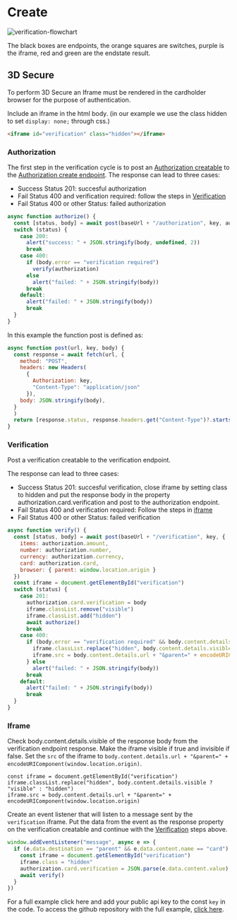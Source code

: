 # Create

<img :src="$withBase('/assets/img/merchant/verification/verification-flowchart.png')" alt="verification-flowchart">

The black boxes are endpoints, the orange squares are switches, purple is the iframe, red and green are the endstate result.



## 3D Secure

To perform 3D Secure an Iframe must be rendered in the cardholder browser for the purpose of authentication.

Include an iframe in the html body. (in our example we use the class hidden to set `display: none;` through css.)

``` html
<iframe id="verification" class="hidden"></iframe>
```
### Authorization

The first step in the verification cycle is to post an [Authorization creatable](../authorization/reference.html) to the [Authorization create endpoint](../authorization/create.html#create).
The response can lead to three cases:
- Success Status 201: succesful authorization
- Fail Status 400 and verification required: follow the steps in [Verification](./create.html#verification) 
- Fail Status 400 or other Status: failed authorization

``` js 
async function authorize() {
  const [status, body] = await post(baseUrl + "/authorization", key, authorization)
  switch (status) {
    case 200:
      alert("success: " + JSON.stringify(body, undefined, 2))
      break
    case 400:
      if (body.error == "verification required")
        verify(authorization)
      else
        alert("failed: " + JSON.stringify(body))
      break
    default:
      alert("failed: " + JSON.stringify(body))
      break
  }
}
```

In this example the function post is defined as:

``` js
async function post(url, key, body) {
  const response = await fetch(url, {
    method: "POST",
    headers: new Headers(
      {
        Authorization: key,
        "Content-Type": "application/json"
      }),
    body: JSON.stringify(body),
  }
  )
  return [response.status, response.headers.get("Content-Type")?.startsWith("application/json") ? await response.json() : await response.text()]
}
```
### Verification

Post a verification creatable to the verification endpoint. 

The response can lead to three cases:
- Success Status 201: succesful verification, close iframe by setting class to hidden and put the response body in the property authorization.card.verification and post to the authorization endpoint.
- Fail Status 400 and verification required: Follow the steps in [iframe](./create.html#iframe) 
- Fail Status 400 or other Status: failed verification

``` js
async function verify() {
  const [status, body] = await post(baseUrl + "/verification", key, {
    items: authorization.amount,
    number: authorization.number,
    currency: authorization.currency,
    card: authorization.card,
    browser: { parent: window.location.origin }
  })
  const iframe = document.getElementById("verification")
  switch (status) {
    case 201:
      authorization.card.verification = body
      iframe.classList.remove("visible")
      iframe.classList.add("hidden")
      await authorize()
      break
    case 400:
      if (body.error == "verification required" && body.content.details.method == "GET") {
        iframe.classList.replace("hidden", body.content.details.visible ? "visible" : "hidden")
        iframe.src = body.content.details.url + "&parent=" + encodeURIComponent(window.location.origin)
      } else
        alert("failed: " + JSON.stringify(body))
      break
    default:
      alert("failed: " + JSON.stringify(body))
      break
  }
}
```


### Iframe

Check body.content.details.visible of the response body from the verification endpoint response. Make the iframe visible if true and invisible if false.
Set the `src` of the iframe to `body.content.details.url + "&parent=" + encodeURIComponent(window.location.origin)`.

``` JS
const iframe = document.getElementById("verification")
iframe.classList.replace("hidden", body.content.details.visible ? "visible" : "hidden")
iframe.src = body.content.details.url + "&parent=" + encodeURIComponent(window.location.origin)
```

Create an event listener that will listen to a message sent by the `verification` iframe.
Put the data from the event as the response property on the verification creatable and continue with the [Verification](./create.html#verification) steps above.

``` js
window.addEventListener("message", async e => {
  if (e.data.destination == "parent" && e.data.content.name == "card") {
    const iframe = document.getElementById("verification")
    iframe.class = "hidden"
    authorization.card.verification = JSON.parse(e.data.content.value)
    await verify()
  }
})
```

For a full example <a target="_blank" :href="$withBase('/assets/scripts/verification/index.html')" download="index.html">click here</a> and add your public api key to the const `key` in the code. To access the github repository with the full example, <a target="_blank" href="https://github.com/intergiro/verification-example">click here</a>.
